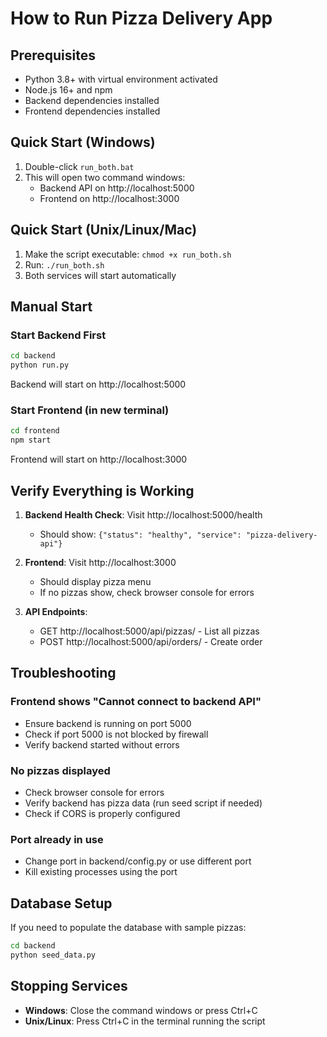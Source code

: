 # How to Run Pizza Delivery App

## Prerequisites
- Python 3.8+ with virtual environment activated
- Node.js 16+ and npm
- Backend dependencies installed
- Frontend dependencies installed

## Quick Start (Windows)
1. Double-click `run_both.bat`
2. This will open two command windows:
   - Backend API on http://localhost:5000
   - Frontend on http://localhost:3000

## Quick Start (Unix/Linux/Mac)
1. Make the script executable: `chmod +x run_both.sh`
2. Run: `./run_both.sh`
3. Both services will start automatically

## Manual Start

### Start Backend First
```bash
cd backend
python run.py
```
Backend will start on http://localhost:5000

### Start Frontend (in new terminal)
```bash
cd frontend
npm start
```
Frontend will start on http://localhost:3000

## Verify Everything is Working

1. **Backend Health Check**: Visit http://localhost:5000/health
   - Should show: `{"status": "healthy", "service": "pizza-delivery-api"}`

2. **Frontend**: Visit http://localhost:3000
   - Should display pizza menu
   - If no pizzas show, check browser console for errors

3. **API Endpoints**:
   - GET http://localhost:5000/api/pizzas/ - List all pizzas
   - POST http://localhost:5000/api/orders/ - Create order

## Troubleshooting

### Frontend shows "Cannot connect to backend API"
- Ensure backend is running on port 5000
- Check if port 5000 is not blocked by firewall
- Verify backend started without errors

### No pizzas displayed
- Check browser console for errors
- Verify backend has pizza data (run seed script if needed)
- Check if CORS is properly configured

### Port already in use
- Change port in backend/config.py or use different port
- Kill existing processes using the port

## Database Setup
If you need to populate the database with sample pizzas:
```bash
cd backend
python seed_data.py
```

## Stopping Services
- **Windows**: Close the command windows or press Ctrl+C
- **Unix/Linux**: Press Ctrl+C in the terminal running the script

